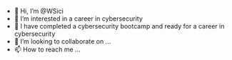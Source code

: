 - 👋 Hi, I’m @WSici
- 👀 I’m interested in a career in cybersecurity
- 🌱 I have completed a cybersecurity bootcamp and ready for a career in cybersecurity
- 💞️ I’m looking to collaborate on ...
- 📫 How to reach me ...

<!---
WSici/WSici is a ✨ special ✨ repository because its `README.md` (this file) appears on your GitHub profile.
You can click the Preview link to take a look at your changes.
--->

